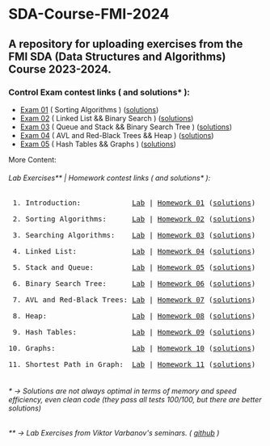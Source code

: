 # SDA-Course-FMI-2024
## A repository for uploading exercises from the FMI SDA (Data Structures and Algorithms) Course 2023-2024.

### Control Exam contest links ( and solutions* ):
- <a href="https://www.hackerrank.com/contests/test-1697304732/challenges">Exam 01</a> ( Sorting Algorithms ) (<a href="https://github.com/asen-krasimirov/SDA-Course-FMI-2024/tree/master/exams/controls/control01">solutions</a>) <br/>
- <a href="https://www.hackerrank.com/contests/2-2023-2024/challenges">Exam 02</a> ( Linked List && Binary Search ) (<a href="https://github.com/asen-krasimirov/SDA-Course-FMI-2024/tree/master/exams/controls/control02">solutions</a>) <br/>
- <a href="https://www.hackerrank.com/contests/kontrolno-3">Exam 03</a> ( Queue and Stack && Binary Search Tree ) (<a href="https://github.com/asen-krasimirov/SDA-Course-FMI-2024/tree/master/exams/controls/control03">solutions</a>) <br/>
- <a href="https://www.hackerrank.com/contests/sda-20232024-test-4/challenges">Exam 04</a> ( AVL and Red-Black Trees && Heap ) (<a href="https://github.com/asen-krasimirov/SDA-Course-FMI-2024/tree/master/exams/controls/control04">solutions</a>) <br/>
- <a href="https://www.hackerrank.com/contests/5-2023-2024/challenges">Exam 05</a> ( Hash Tables && Graphs ) (<a href="https://github.com/asen-krasimirov/SDA-Course-FMI-2024/tree/master/exams/controls/control05">solutions</a>) <br/>

More Content:
######  Lab Exercises** | Homework contest links ( and solutions* ):
<pre>
 1. Introduction:            <a href="https://github.com/asen-krasimirov/SDA-Course-FMI-2024/tree/master/exercises/01">Lab</a> | <a href="https://www.hackerrank.com/contests/sda-hw-1-2023/challenges">Homework 01</a> (<a href="https://github.com/asen-krasimirov/SDA-Course-FMI-2024/tree/master/homeworks/homework01">solutions</a>) <br/> 
 2. Sorting Algorithms:      <a href="https://github.com/asen-krasimirov/SDA-Course-FMI-2024/tree/master/exercises/02">Lab</a> | <a href="https://www.hackerrank.com/contests/sda-hw-2-2023/challenges">Homework 02</a> (<a href="https://github.com/asen-krasimirov/SDA-Course-FMI-2024/tree/master/homeworks/homework02">solutions</a>) <br/>
 3. Searching Algorithms:    <a href="https://github.com/asen-krasimirov/SDA-Course-FMI-2024/tree/master/exercises/03">Lab</a> | <a href="https://www.hackerrank.com/contests/sda-hw-3-2023/challenges">Homework 03</a> (<a href="https://github.com/asen-krasimirov/SDA-Course-FMI-2024/tree/master/homeworks/homework03">solutions</a>) <br/>
 4. Linked List:             <a href="https://github.com/asen-krasimirov/SDA-Course-FMI-2024/tree/master/exercises/04">Lab</a> | <a href="https://www.hackerrank.com/contests/sda-hw-4-2023/challenges">Homework 04</a> (<a href="https://github.com/asen-krasimirov/SDA-Course-FMI-2024/tree/master/homeworks/homework04">solutions</a>) <br/>
 5. Stack and Queue:         <a href="https://github.com/asen-krasimirov/SDA-Course-FMI-2024/tree/master/exercises/05">Lab</a> | <a href="https://www.hackerrank.com/contests/sda-hw-5-2023/challenges">Homework 05</a> (<a href="https://github.com/asen-krasimirov/SDA-Course-FMI-2024/tree/master/homeworks/homework05">solutions</a>) <br/>
 6. Binary Search Tree:      <a href="https://github.com/asen-krasimirov/SDA-Course-FMI-2024/tree/master/exercises/06">Lab</a> | <a href="https://www.hackerrank.com/contests/sda-hw-6-2023/challenges">Homework 06</a> (<a href="https://github.com/asen-krasimirov/SDA-Course-FMI-2024/tree/master/homeworks/homework06">solutions</a>) <br/>
 7. AVL and Red-Black Trees: <a href="https://github.com/asen-krasimirov/SDA-Course-FMI-2024/tree/master/exercises/07">Lab</a> | <a href="https://www.hackerrank.com/contests/sda-hw-7-2023/challenges">Homework 07</a> (<a href="https://github.com/asen-krasimirov/SDA-Course-FMI-2024/tree/master/homeworks/homework07">solutions</a>) <br/>
 8. Heap:                    <a href="https://github.com/asen-krasimirov/SDA-Course-FMI-2024/tree/master/exercises/08">Lab</a> | <a href="https://www.hackerrank.com/contests/sda-hw-8-2023/challenges">Homework 08</a> (<a href="https://github.com/asen-krasimirov/SDA-Course-FMI-2024/tree/master/homeworks/homework08">solutions</a>) <br/>
 9. Hash Tables:             <a href="https://github.com/asen-krasimirov/SDA-Course-FMI-2024/tree/master/exercises/09">Lab</a> | <a href="https://www.hackerrank.com/sda-hw-9-2023/challenges">Homework 09</a> (<a href="https://github.com/asen-krasimirov/SDA-Course-FMI-2024/tree/master/homeworks/homework09">solutions</a>) <br/>
10. Graphs:                  <a href="https://github.com/asen-krasimirov/SDA-Course-FMI-2024/tree/master/exercises/10">Lab</a> | <a href="https://www.hackerrank.com/sda-hw-10-2023/challenges">Homework 10</a> (<a href="https://github.com/asen-krasimirov/SDA-Course-FMI-2024/tree/master/homeworks/homework10">solutions</a>) <br/>
11. Shortest Path in Graph:  <a href="https://github.com/asen-krasimirov/SDA-Course-FMI-2024/tree/master/exercises/11">Lab</a> | <a href="https://www.hackerrank.com/sda-hw-11-2023/challenges">Homework 11</a> (<a href="https://github.com/asen-krasimirov/SDA-Course-FMI-2024/tree/master/homeworks/homework11">solutions</a>) <br/>
</pre>
###### * -> Solutions are not always optimal in terms of memory and speed efficiency, even clean code (they pass all tests 100/100, but there are better solutions)
###### ** -> Lab Exercises from Viktor Varbanov's seminars. ( <a href="https://github.com/ViktorGV">github</a> )

